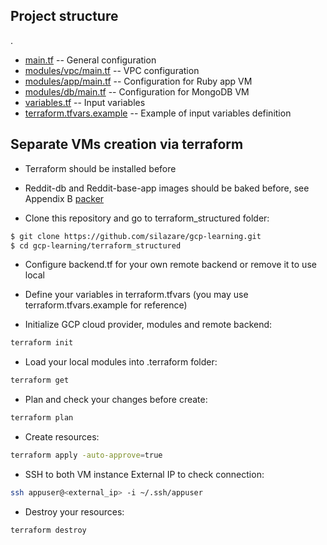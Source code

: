 ## Project structure
.
 * [main.tf](./main.tf) -- General configuration
 * [modules/vpc/main.tf](./modules/vpc/main.tf) -- VPC configuration
 * [modules/app/main.tf](./modules/app/main.tf) -- Configuration for Ruby app VM
 * [modules/db/main.tf](./modules/db/main.tf) -- Configuration for MongoDB VM
 * [variables.tf](./variables.tf) -- Input variables
 * [terraform.tfvars.example](./terraform.tfvars.example) -- Example of input variables definition

## Separate VMs creation via terraform

- Terraform should be installed before
- Reddit-db and Reddit-base-app images should be baked before, see Appendix B [packer](./packer)

- Clone this repository and go to terraform_structured folder:
```sh
$ git clone https://github.com/silazare/gcp-learning.git
$ cd gcp-learning/terraform_structured
```

- Configure backend.tf for your own remote backend or remove it to use local

- Define your variables in terraform.tfvars (you may use terraform.tfvars.example for reference)

- Initialize GCP cloud provider, modules and remote backend:
```sh
terraform init
```

- Load your local modules into .terraform folder:
```sh
terraform get
```

- Plan and check your changes before create:
```sh
terraform plan
```

- Create resources:
```sh
terraform apply -auto-approve=true
```

- SSH to both VM instance External IP to check connection:
```sh
ssh appuser@<external_ip> -i ~/.ssh/appuser
```

- Destroy your resources:
```sh
terraform destroy
```
